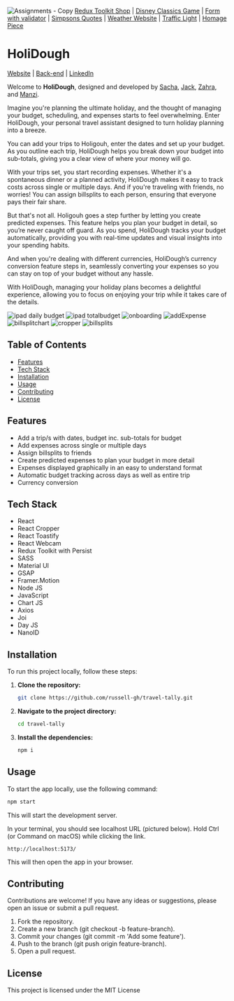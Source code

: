 ![Assignments - Copy](https://github.com/Sacha1995/redux-toolbox-shop/assets/169173663/ec3abe22-9a2b-4f27-9162-e68669c61db0)
[Redux Toolkit Shop]( https://github.com/Sacha1995/redux-toolbox-shop) | [Disney Classics Game]( https://github.com/Sacha1995/disney) | [Form with validator](https://github.com/Sacha1995/form-validator) | [Simpsons Quotes]( https://github.com/Sacha1995/simpsons) | [Weather Website]( https://github.com/Sacha1995/Weather-Website) | [Traffic Light]( https://github.com/Sacha1995/traffic-light) | [Homage Piece]( https://github.com/Sacha1995/thirdspacelearning)

# HoliDough
[Website](https://holidough.uk/) | [Back-end](https://github.com/Sacha1995/holiDough-back-end) | [LinkedIn](https://www.linkedin.com/in/sachauijlen/)

Welcome to **HoliDough**, designed and developed by [Sacha](https://github.com/sacha1995), [Jack](https://github.com/jack-berry), [Zahra](https://github.com/zedvas), and [Manzi](https://github.com/manzi9).

Imagine you're planning the ultimate holiday, and the thought of managing your budget, scheduling, and expenses starts to feel overwhelming. Enter HoliDough, your personal travel assistant designed to turn holiday planning into a breeze.

You can add your trips to Holigouh, enter the dates and set up your budget. As you outline each trip, HoliDough helps you break down your budget into sub-totals, giving you a clear view of where your money will go.

With your trips set, you start recording expenses. Whether it's a spontaneous dinner or a planned activity, HoliDough makes it easy to track costs across single or multiple days. And if you're traveling with friends, no worries! You can assign billsplits to each person, ensuring that everyone pays their fair share.

But that's not all. Holigouh goes a step further by letting you create predicted expenses. This feature helps you plan your budget in detail, so you’re never caught off guard. As you spend, HoliDough tracks your budget automatically, providing you with real-time updates and visual insights into your spending habits.

And when you're dealing with different currencies, HoliDough’s currency conversion feature steps in, seamlessly converting your expenses so you can stay on top of your budget without any hassle.

With HoliDough, managing your holiday plans becomes a delightful experience, allowing you to focus on enjoying your trip while it takes care of the details.

![ipad daily budget](https://github.com/user-attachments/assets/9119f43f-49bf-473b-88fc-64d87115efdc)
![ipad totalbudget](https://github.com/user-attachments/assets/1fc566e7-3e5d-4aaa-96d0-e6620cbe3351)
![onboarding](https://github.com/user-attachments/assets/497eca20-038b-44f0-a67f-7c4ae39dd30d)
![addExpense](https://github.com/user-attachments/assets/40027c62-b4a3-4cab-a187-49a52dffe97d)
![billsplitchart](https://github.com/user-attachments/assets/d0259442-b7b3-471b-8d0f-e6777479d7d4)
![cropper](https://github.com/user-attachments/assets/34daabc9-b43e-467c-b771-e161164ab12b)
![billsplits](https://github.com/user-attachments/assets/e2848aed-2ced-46c5-912c-ed861f5dfd56)


## Table of Contents

- [Features](#features)
- [Tech Stack](#tech-stack)
- [Installation](#installation)
- [Usage](#usage)
- [Contributing](#contributing)
- [License](#license)

## Features

- Add a trip/s with dates, budget inc. sub-totals for budget
- Add expenses across single or multiple days
- Assign billsplits to friends
- Create predicted expenses to plan your budget in more detail
- Expenses displayed graphically in an easy to understand format
- Automatic budget tracking across days as well as entire trip
- Currency conversion 

## Tech Stack

- React
- React Cropper
- React Toastify
- React Webcam
- Redux Toolkit with Persist
- SASS
- Material UI
- GSAP
- Framer.Motion
- Node JS
- JavaScript
- Chart JS
- Axios
- Joi
- Day JS
- NanoID

## Installation

To run this project locally, follow these steps:

1. **Clone the repository:**

   ```sh
   git clone https://github.com/russell-gh/travel-tally.git
   ```

2. **Navigate to the project directory:**

   ```sh
   cd travel-tally
   ```

3. **Install the dependencies:**

   ```sh
   npm i
   ```

## Usage

To start the app locally, use the following command:

```sh
npm start
```

This will start the development server.

In your terminal, you should see localhost URL (pictured below). Hold Ctrl (or Command on macOS) while clicking the link.

`http://localhost:5173/`

This will then open the app in your browser.

## Contributing

Contributions are welcome! If you have any ideas or suggestions, please open an issue or submit a pull request.

1. Fork the repository.
2. Create a new branch (git checkout -b feature-branch).
3. Commit your changes (git commit -m 'Add some feature').
4. Push to the branch (git push origin feature-branch).
5. Open a pull request.

## License

This project is licensed under the MIT License
